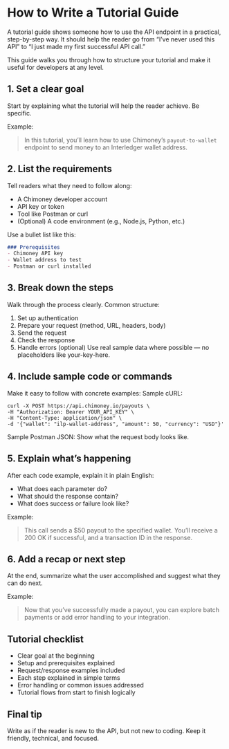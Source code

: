 # How to Write a Tutorial Guide

A tutorial guide shows someone how to use the API endpoint in a practical, step-by-step way. It should help the reader go from “I’ve never used this API” to “I just made my first successful API call.”

This guide walks you through how to structure your tutorial and make it useful for developers at any level.

## 1. Set a clear goal

Start by explaining what the tutorial will help the reader achieve. Be specific.

Example:
> In this tutorial, you’ll learn how to use Chimoney’s `payout-to-wallet` endpoint to send money to an Interledger wallet address.

## 2. List the requirements

Tell readers what they need to follow along:

- A Chimoney developer account
- API key or token
- Tool like Postman or curl
- (Optional) A code environment (e.g., Node.js, Python, etc.)

Use a bullet list like this:

```md
### Prerequisites
- Chimoney API key
- Wallet address to test
- Postman or curl installed
```

## 3. Break down the steps
Walk through the process clearly. Common structure:
1. Set up authentication
1. Prepare your request (method, URL, headers, body)
1. Send the request
1. Check the response
1. Handle errors (optional)
Use real sample data where possible — no placeholders like your-key-here.

## 4. Include sample code or commands
Make it easy to follow with concrete examples:
Sample cURL:
```
curl -X POST https://api.chimoney.io/payouts \
-H "Authorization: Bearer YOUR_API_KEY" \
-H "Content-Type: application/json" \
-d '{"wallet": "ilp-wallet-address", "amount": 50, "currency": "USD"}'
```
Sample Postman JSON:
Show what the request body looks like.

## 5. Explain what’s happening
After each code example, explain it in plain English:
- What does each parameter do?
- What should the response contain?
- What does success or failure look like?

Example:
> This call sends a $50 payout to the specified wallet. You’ll receive a 200 OK if successful, and a transaction ID in the response.

## 6. Add a recap or next step
At the end, summarize what the user accomplished and suggest what they can do next.

Example:
> Now that you’ve successfully made a payout, you can explore batch payments or add error handling to your integration.

## Tutorial checklist
- Clear goal at the beginning
- Setup and prerequisites explained
- Request/response examples included
- Each step explained in simple terms
- Error handling or common issues addressed
- Tutorial flows from start to finish logically

## Final tip
Write as if the reader is new to the API, but not new to coding. Keep it friendly, technical, and focused.
